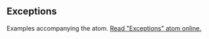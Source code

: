 ## Exceptions

Examples accompanying the atom.
[Read "Exceptions" atom online.](https://stepik.org/lesson/104334/step/1)